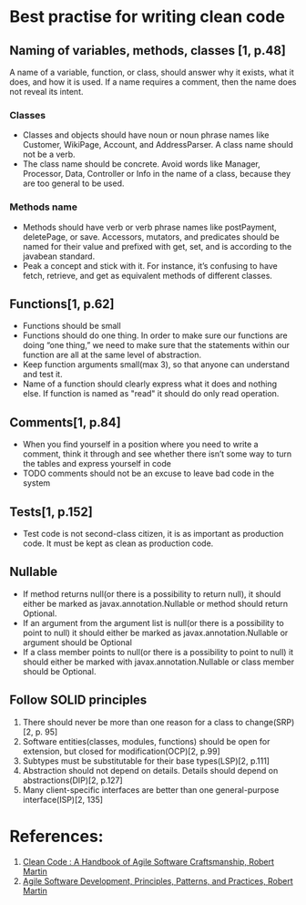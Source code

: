# Best practise for writing clean code

## Naming of variables, methods, classes [1, p.48]
A name of a variable, function, or class, should answer why it exists, what it does, and how it is used. If a name requires a comment, then the name does not reveal its intent.

### Classes
- Classes and objects should have noun or noun phrase names like Customer, WikiPage, Account, and AddressParser. A class name should not be a verb.
- The class name should be concrete. Avoid words like Manager, Processor, Data, Controller or Info in the name of a class, because they are too general to be used.

### Methods name
- Methods should have verb or verb phrase names like postPayment, deletePage, or save. Accessors, mutators, and predicates should be named for their value and prefixed with get, set, and is according to the javabean standard.
- Peak a concept and stick with it. For instance, it’s confusing to have fetch, retrieve, and get as equivalent methods of different classes.

## Functions[1, p.62]
- Functions should be small
- Functions should do one thing. In order to make sure our functions are doing “one thing,” we need to make sure that the statements within our function are all at the same level of abstraction.
- Keep function arguments small(max 3), so that anyone can understand and test it.
- Name of a function should clearly express what it does and nothing else. If function is named as "read" it should do only read operation.

## Comments[1, p.84]
- When you find yourself in a position where you need to write a comment, think it through and see whether there isn’t some way to turn the tables and express yourself in code
- TODO comments should not be an excuse to leave bad code in the system

## Tests[1, p.152]
- Test code is not second-class citizen, it is as important as production code. It must be kept as clean as production code.

## Nullable

- If method returns null(or there is a possibility to return null), it should either be marked as javax.annotation.Nullable or method should return Optional.
- If an argument from the argument list is null(or there is a possibility to point to null) it should either be marked as javax.annotation.Nullable or argument should be Optional
- If a class member points to null(or there is a possibility to point to null) it should either be marked with javax.annotation.Nullable or class member should be Optional.

## Follow SOLID principles

1. There should never be more than one reason for a class to change(SRP)[2, p. 95]
2. Software entities(classes, modules, functions) should be open for extension, but closed for modification(OCP)[2, p.99]
3. Subtypes must be substitutable for their base types(LSP)[2, p.111]
4. Abstraction should not depend on details. Details should depend on abstractions(DIP)[2, p.127]
5. Many client-specific interfaces are better than one general-purpose interface(ISP)[2, 135]

# References:
1. [Clean Code : A Handbook of Agile Software Craftsmanship, Robert Martin](https://www.dropbox.com/s/4dhsims057sej48/Clean.Code.2008.8.pdf?dl=0)
2. [Agile Software Development, Principles, Patterns, and Practices, Robert Martin](https://www.dropbox.com/s/41zm2sxs57fe280/The%20Clean%20Coder-A%20Code%20of%20Conduct%20for%20Professional%20Programmers.pdf?dl=0)
